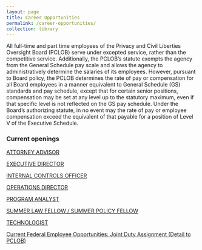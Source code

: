 ```yaml
---
layout: page
title: Career Opportunities
permalink: /career-opportunities/
collection: library
---
```


All full-time and part time employees of the Privacy and Civil Liberties Oversight Board (PCLOB) serve under excepted service, rather than the competitive service. Additionally, the PCLOB’s statute exempts the agency from the General Schedule pay scale and allows the agency to administratively determine the salaries of its employees.  However, pursuant to Board policy, the PCLOB determines the rate of pay or compensation for all Board employees in a manner equivalent to General Schedule (GS) standards and pay schedule, except that for certain senior positions, compensation may be set at any level up to the statutory maximum, even if that specific level is not reflected on the GS pay schedule. Under the Board’s authorizing statute, in no event may the rate of pay or employee compensation exceed the equivalent of that payable for a position of Level V of the Executive Schedule.

### Current openings   

[ATTORNEY ADVISOR](https://www.pclob.gov/attorney-advisor/)

[EXECUTIVE DIRECTOR](https://www.pclob.gov/executive-director/)

[INTERNAL CONTROLS OFFICER](https://www.pclob.gov/internal-controls-officer/)

[OPERATIONS DIRECTOR](https://www.pclob.gov/operations-director/)

[PROGRAM ANALYST](https://www.pclob.gov/program-analyst/)

[SUMMER LAW FELLOW / SUMMER POLICY FELLOW](https://www.pclob.gov/summer-law-policy-fellow/)

[TECHNOLOGIST](https://www.pclob.gov/technologist/)


[Current Federal Employee Opportunities: Joint Duty Assignment (Detail to PCLOB)](https://www.pclob.gov/jda/)

<!-- [GENERAL ATTORNEY](https://www.pclob.gov/general-attorney/) -->
 
<!-- [HUMAN RESOURCES SPECIALIST ](https://www.pclob.gov/human-resources/) -->
